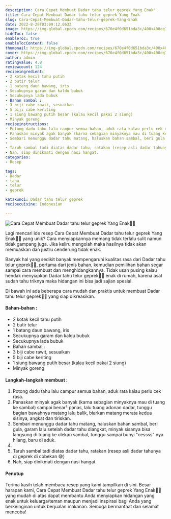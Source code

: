 ```yaml
---
description: Cara Cepat Membuat Dadar tahu telur geprek Yang Enak"
title: Cara Cepat Membuat Dadar tahu telur geprek Yang Enak
slug: Cara-Cepat-Membuat-Dadar-tahu-telur-geprek-Yang-Enak
date: 2022-8-28T03:09:12.063Z
image: https://img-global.cpcdn.com/recipes/670e4f0d651bda3c/400x400cq70/photo.jpg
hideToc: false
enableToc: true
enableTocContent: false
thumbnail: https://img-global.cpcdn.com/recipes/670e4f0d651bda3c/400x400cq70/photo.jpg
cover: https://img-global.cpcdn.com/recipes/670e4f0d651bda3c/400x400cq70/photo.jpg
author: admin
ratingvalue: 4.8
reviewcount: 124
recipeingredient:
- 2 kotak kecil tahu putih
- 2 butir telur
- 1 batang daun bawang, iris
- Secukupnya garam dan kaldu bubuk
- Secukupnya lada bubuk
- Bahan sambal :
- 3 biji cabe rawit, sesuaikan
- 5 biji cabe keriting
- 1 siung bawang putih besar (kalau kecil pakai 2 siung)
- Minyak goreng
recipeinstructions:
- Potong dadu tahu lalu campur semua bahan, aduk rata kalau perlu cek rasa.
- Panaskan minyak agak banyak (karna sebagian minyaknya mau di tuang ke sambal) sampai benar² panas, lalu tuang adonan dadar, tunggu bagian bawahnya matang lalu balik, biarkan matang merata kedua sisinya, angkat dan tiriskan.
- Sembari menunggu dadar tahu matang, haluskan bahan sambal, beri gula, garam lalu setelah dadar tahu diangkat, minyak sisanya bisa langsung di tuang ke ulekan sambal, tunggu sampai bunyi "cessss" nya hilang, baru di aduk.
- 
- Taruh sambal tadi diatas dadar tahu, ratakan (resep asli dadar tahunya di geprek di cobekan 😅)
- Nah, siap dinikmati dengan nasi hangat.
categories:
- Resep

tags:
- Dadar
- tahu
- telur
- geprek

katakunci: Dadar tahu telur geprek
recipecuisine: Indonesian

---
```


![Cara Cepat Membuat Dadar tahu telur geprek Yang Enak👩‍🍳](https://img-global.cpcdn.com/recipes/670e4f0d651bda3c/400x400cq70/photo.jpg)

Lagi mencari ide resep Cara Cepat Membuat Dadar tahu telur geprek Yang Enak👩‍🍳 yang unik? Cara menyiapkannya memang tidak terlalu sulit namun tidak gampang juga. Jika keliru mengolah maka hasilnya tidak akan memuaskan dan justru cenderung tidak enak.

Banyak hal yang sedikit banyak mempengaruhi kualitas rasa dari Dadar tahu telur geprek👩‍🍳, pertama dari jenis bahan, kemudian pemilihan bahan segar sampai cara membuat dan menghidangkannya. Tidak usah pusing kalau hendak menyiapkan Dadar tahu telur geprek👩‍🍳 enak di rumah, karena asal sudah tahu triknya maka hidangan ini bisa jadi sajian spesial.

Di bawah ini ada beberapa cara mudah dan praktis untuk membuat Dadar tahu telur geprek👩‍🍳 yang siap dikreasikan.

<!--inarticleads1-->

#### Bahan-bahan :

- 2 kotak kecil tahu putih
- 2 butir telur
- 1 batang daun bawang, iris
- Secukupnya garam dan kaldu bubuk
- Secukupnya lada bubuk
- Bahan sambal :
- 3 biji cabe rawit, sesuaikan
- 5 biji cabe keriting
- 1 siung bawang putih besar (kalau kecil pakai 2 siung)
- Minyak goreng

<!--inarticleads2-->

#### Langkah-langkah membuat :

1. Potong dadu tahu lalu campur semua bahan, aduk rata kalau perlu cek rasa.
1. Panaskan minyak agak banyak (karna sebagian minyaknya mau di tuang ke sambal) sampai benar² panas, lalu tuang adonan dadar, tunggu bagian bawahnya matang lalu balik, biarkan matang merata kedua sisinya, angkat dan tiriskan.
1. Sembari menunggu dadar tahu matang, haluskan bahan sambal, beri gula, garam lalu setelah dadar tahu diangkat, minyak sisanya bisa langsung di tuang ke ulekan sambal, tunggu sampai bunyi "cessss" nya hilang, baru di aduk.
1. 
1. Taruh sambal tadi diatas dadar tahu, ratakan (resep asli dadar tahunya di geprek di cobekan 😅)
1. Nah, siap dinikmati dengan nasi hangat.

#### Penutup

Terima kasih telah membaca resep yang kami tampilkan di sini. Besar harapan kami, Cara Cepat Membuat Dadar tahu telur geprek Yang Enak👩‍🍳 yang mudah di atas dapat membantu Anda menyiapkan hidangan yang enak untuk keluarga/teman maupun menjadi inspirasi bagi Anda yang berkeinginan untuk berjualan makanan. Semoga bermanfaat dan selamat mencoba!